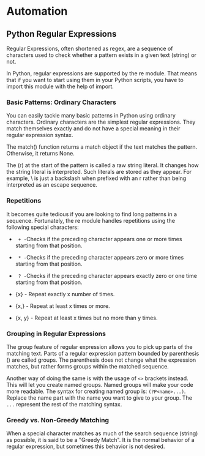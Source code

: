 # Automation

## Python Regular Expressions 

Regular Expressions, often shortened as regex, are a sequence of characters used to check whether a pattern exists in a given text (string) or not.

In Python, regular expressions are supported by the re module. That means that if you want to start using them in your Python scripts, you have to import this module with the help of import.

### Basic Patterns: Ordinary Characters

You can easily tackle many basic patterns in Python using ordinary characters. Ordinary characters are the simplest regular expressions. They match themselves exactly and do not have a special meaning in their regular expression syntax.

The match() function returns a match object if the text matches the pattern. Otherwise, it returns None. 

The (r) at the start of the pattern is called a raw string literal. It changes how the string literal is interpreted. Such literals are stored as they appear.
For example, \ is just a backslash when prefixed with an r rather than being interpreted as an escape sequence.

### Repetitions

It becomes quite tedious if you are looking to find long patterns in a sequence. Fortunately, the re module handles repetitions using the following special characters:

- ``` + -```Checks if the preceding character appears one or more times starting from that position.

- ``` * -```Checks if the preceding character appears zero or more times starting from that position.

- ``` ? -```Checks if the preceding character appears exactly zero or one time starting from that position.

- {x} - Repeat exactly x number of times.
- {x,} - Repeat at least x times or more.
- {x, y} - Repeat at least x times but no more than y times.

### Grouping in Regular Expressions

The group feature of regular expression allows you to pick up parts of the matching text. Parts of a regular expression pattern bounded by parenthesis () are called groups. The parenthesis does not change what the expression matches, but rather forms groups within the matched sequence. 

Another way of doing the same is with the usage of ```<>``` brackets instead. This will let you create named groups. Named groups will make your code more readable. The syntax for creating named group is: ```(?P<name>...)```. Replace the name part with the name you want to give to your group. The ```...``` represent the rest of the matching syntax. 

### Greedy vs. Non-Greedy Matching

When a special character matches as much of the search sequence (string) as possible, it is said to be a "Greedy Match". It is the normal behavior of a regular expression, but sometimes this behavior is not desired.

